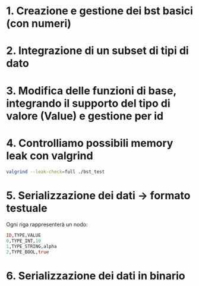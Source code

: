 # 1. Creazione e gestione dei bst basici (con numeri)

# 2. Integrazione di un subset di tipi di dato

# 3. Modifica delle funzioni di base, integrando il supporto del tipo di valore (Value) e gestione per id

# 4. Controlliamo possibili memory leak con valgrind

```bash
valgrind --leak-check=full ./bst_test
```

# 5. Serializzazione dei dati -> formato testuale

Ogni riga rappresenterà un nodo:

```graphql
ID,TYPE,VALUE
0,TYPE_INT,10
1,TYPE_STRING,alpha
2,TYPE_BOOL,true

```

# 6. Serializzazione dei dati in binario

